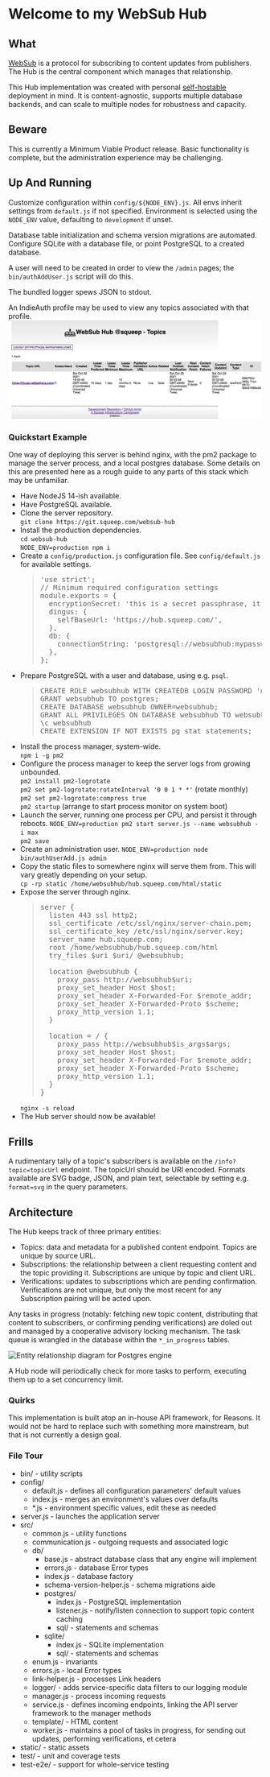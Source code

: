 # Welcome to my WebSub Hub

## What

[WebSub](https://www.w3.org/TR/websub/) is a protocol for subscribing to content updates from publishers.  The Hub is the central component which manages that relationship.

This Hub implementation was created with personal [self-hostable](https://indieweb.org/WebSub) deployment in mind.  It is content-agnostic, supports multiple database backends, and can scale to multiple nodes for robustness and capacity.

## Beware

This is currently a Minimum Viable Product release.  Basic functionality is complete, but the administration experience may be challenging.

## Up And Running

Customize configuration within `config/${NODE_ENV}.js`.  All envs inherit settings from `default.js` if not specified.  Environment is selected using the `NODE_ENV` value, defaulting to `development` if unset.

Database table initialization and schema version migrations are automated.  Configure SQLite with a database file, or point PostgreSQL to a created database.

A user will need to be created in order to view the `/admin` pages; the `bin/authAddUser.js` script will do this.

The bundled logger spews JSON to stdout.

An IndieAuth profile may be used to view any topics associated with that profile.
![IndieAuth view of topics](./documentation/media/topics-indieauth.png)
### Quickstart Example

One way of deploying this server is behind nginx, with the pm2 package to manage the server process, and a local postgres database.  Some details on this are presented here as a rough guide to any parts of this stack which may be unfamiliar.

- Have NodeJS 14-ish available.
- Have PostgreSQL available.
- Clone the server repository.  
  ```git clone https://git.squeep.com/websub-hub```  
- Install the production dependencies.  
  ```cd websub-hub```  
  ```NODE_ENV=production npm i```  
- Create a ```config/production.js``` configuration file.  See ```config/default.js``` for available settings.  
  > <pre>
  > 'use strict';
  > // Minimum required configuration settings
  > module.exports = {
  >   encryptionSecret: 'this is a secret passphrase, it is pretty important to be unguessable',
  >   dingus: {
  >     selfBaseUrl: 'https://hub.squeep.com/',
  >   },
  >   db: {
  >     connectionString: 'postgresql://websubhub:mypassword@localhost/websubhub',
  >   },
  > };
  > </pre>
- Prepare PostgreSQL with a user and database, using e.g. ```psql```.  
  > <pre>
  > CREATE ROLE websubhub WITH CREATEDB LOGIN PASSWORD 'mypassword';
  > GRANT websubhub TO postgres;
  > CREATE DATABASE websubhub OWNER=websubhub;
  > GRANT ALL PRIVILEGES ON DATABASE websubhub TO websubhub;
  > \c websubhub
  > CREATE EXTENSION IF NOT EXISTS pg_stat_statements;
  > </pre>
- Install the process manager, system-wide.  
  ```npm i -g pm2```
- Configure the process manager to keep the server logs from growing unbounded.  
  ```pm2 install pm2-logrotate```  
  ```pm2 set pm2-logrotate:rotateInterval '0 0 1 * *'``` (rotate monthly)  
  ```pm2 set pm2-logrotate:compress true```  
  ```pm2 startup``` (arrange to start process monitor on system boot)  
- Launch the server, running one process per CPU, and persist it through reboots.
  ```NODE_ENV=production pm2 start server.js --name websubhub -i max```  
  ```pm2 save```
- Create an administration user.
  ```NODE_ENV=production node bin/authUserAdd.js admin```
- Copy the static files to somewhere nginx will serve them from.  This will vary greatly depending on your setup.  
  ```cp -rp static /home/websubhub/hub.squeep.com/html/static```
- Expose the server through nginx.  
  > <pre>
  > server {
  >   listen 443 ssl http2;
  >   ssl_certificate /etc/ssl/nginx/server-chain.pem;
  >   ssl_certificate_key /etc/ssl/nginx/server.key;
  >   server_name hub.squeep.com;
  >   root /home/websubhub/hub.squeep.com/html
  >   try_files $uri $uri/ @websubhub;
  > 
  >   location @websubhub {
  >     proxy_pass http://websubhub$uri;
  >     proxy_set_header Host $host;
  >     proxy_set_header X-Forwarded-For $remote_addr;
  >     proxy_set_header X-Forwarded-Proto $scheme;
  >     proxy_http_version 1.1;
  >   }
  > 
  >   location = / {
  >     proxy_pass http://websubhub$is_args$args;
  >     proxy_set_header Host $host;
  >     proxy_set_header X-Forwarded-For $remote_addr;
  >     proxy_set_header X-Forwarded-Proto $scheme;
  >     proxy_http_version 1.1;
  >   }
  > }
  > </pre>
  ```nginx -s reload```
- The Hub server should now be available!

## Frills

A rudimentary tally of a topic's subscribers is available on the `/info?topic=topicUrl` endpoint.  The topicUrl should be URI encoded.  Formats available are SVG badge, JSON, and plain text, selectable by setting e.g. `format=svg` in the query parameters.

## Architecture

The Hub keeps track of three primary entities:

- Topics: data and metadata for a published content endpoint.  Topics are unique by source URL.
- Subscriptions: the relationship between a client requesting content and the topic providing it.  Subscriptions are unique by topic and client URL.
- Verifications: updates to subscriptions which are pending confirmation.  Verifications are not unique, but only the most recent for any Subscription pairing will be acted upon.

Any tasks in progress (notably: fetching new topic content, distributing that content to subscribers, or confirming pending verifications) are doled out and managed by a cooperative advisory locking mechanism.  The task queue is wrangled in the database within the `*_in_progress` tables.

![Entity relationship diagram for Postgres engine](./documentation/media/postgres-er.svg)

A Hub node will periodically check for more tasks to perform, executing them up to a set concurrency limit.

### Quirks

This implementation is built atop an in-house API framework, for Reasons.  It would not be hard to replace such with something more mainstream, but that is not currently a design goal.

### File Tour

- bin/ - utility scripts
- config/
  - default.js - defines all configuration parameters' default values
  - index.js - merges an environment's values over defaults
  - *.js - environment specific values, edit these as needed
- server.js - launches the application server
- src/
  - common.js - utility functions
  - communication.js - outgoing requests and associated logic
  - db/
    - base.js - abstract database class that any engine will implement
    - errors.js - database Error types
    - index.js - database factory
    - schema-version-helper.js - schema migrations aide
    - postgres/
      - index.js - PostgreSQL implementation
      - listener.js - notify/listen connection to support topic content caching
      - sql/ - statements and schemas
    - sqlite/
      - index.js - SQLite implementation
      - sql/ - statements and schemas
  - enum.js - invariants
  - errors.js - local Error types
  - link-helper.js - processes Link headers
  - logger/ - adds service-specific data filters to our logging module
  - manager.js - process incoming requests
  - service.js - defines incoming endpoints, linking the API server framework to the manager methods
  - template/ - HTML content
  - worker.js - maintains a pool of tasks in progress, for sending out updates, performing verifications, et cetera
- static/ - static assets
- test/ - unit and coverage tests
- test-e2e/ - support for whole-service testing
